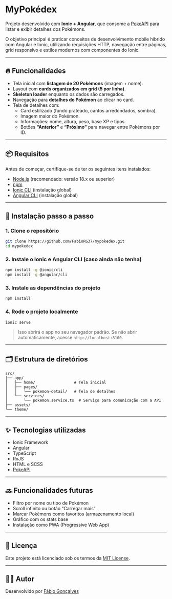 
# MyPokédex

Projeto desenvolvido com **Ionic + Angular**, que consome a [PokeAPI](https://pokeapi.co) para listar e exibir detalhes dos Pokémons.

O objetivo principal é praticar conceitos de desenvolvimento mobile híbrido com Angular e Ionic, utilizando requisições HTTP, navegação entre páginas, grid responsivo e estilos modernos com componentes do Ionic.

---

## 🔥 Funcionalidades

- Tela inicial com **listagem de 20 Pokémons** (imagem + nome).
- Layout com **cards organizados em grid (5 por linha)**.
- **Skeleton loader** enquanto os dados são carregados.
- Navegação para **detalhes do Pokémon** ao clicar no card.
- Tela de detalhes com:
  - Card estilizado (fundo prateado, cantos arredondados, sombra).
  - Imagem maior do Pokémon.
  - Informações: nome, altura, peso, base XP e tipos.
  - Botões **“Anterior”** e **“Próximo”** para navegar entre Pokémons por ID.

---

## 📦 Requisitos

Antes de começar, certifique-se de ter os seguintes itens instalados:

- [Node.js](https://nodejs.org/) (recomendado: versão 18.x ou superior)
- [npm](https://www.npmjs.com/)
- [Ionic CLI](https://ionicframework.com/docs/cli) (instalação global)
- [Angular CLI](https://angular.io/cli) (instalação global)

---

## 🧰 Instalação passo a passo

### 1. Clone o repositório

```bash
git clone https://github.com/FabioRG37/mypokedex.git
cd mypokedex
````

### 2. Instale o Ionic e Angular CLI (caso ainda não tenha)

```bash
npm install -g @ionic/cli
npm install -g @angular/cli
```

### 3. Instale as dependências do projeto

```bash
npm install
```

### 4. Rode o projeto localmente

```bash
ionic serve
```

> Isso abrirá o app no seu navegador padrão. Se não abrir automaticamente, acesse `http://localhost:8100`.

---

## 🗂️ Estrutura de diretórios

```
src/
├── app/
│   ├── home/                 # Tela inicial
│   ├── pages/
│   │   └── pokemon-detail/   # Tela de detalhes
│   └── services/
│       └── pokemon.service.ts  # Serviço para comunicação com a API
├── assets/
└── theme/
```

---

## ✨ Tecnologias utilizadas

* Ionic Framework
* Angular
* TypeScript
* RxJS
* HTML e SCSS
* [PokeAPI](https://pokeapi.co)

---

## 🔜 Funcionalidades futuras

* Filtro por nome ou tipo de Pokémon
* Scroll infinito ou botão “Carregar mais”
* Marcar Pokémons como favoritos (armazenamento local)
* Gráfico com os stats base
* Instalação como PWA (Progressive Web App)

---

## 📄 Licença

Este projeto está licenciado sob os termos da [MIT License](LICENSE).

---

## 🙋‍♂️ Autor

Desenvolvido por [Fábio Gonçalves](https://github.com/FabioRG37)
